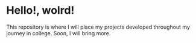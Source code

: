 # Hello!, wolrd!

This repository is where I will place my projects developed throughout my journey in college. Soon, I will bring more.
